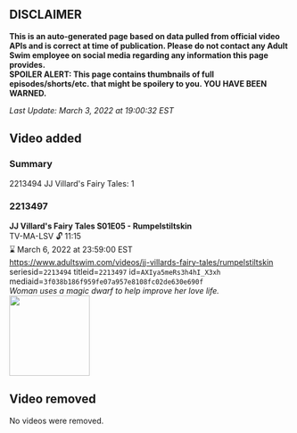 ## DISCLAIMER
**This is an auto-generated page based on data pulled from official video APIs and is correct at time of publication. Please do not contact any Adult Swim employee on social media regarding any information this page provides.**  
**SPOILER ALERT: This page contains thumbnails of full episodes/shorts/etc. that might be spoilery to you. YOU HAVE BEEN WARNED.**  

_Last Update: March 3, 2022 at 19:00:32 EST_
## Video added
### Summary
2213494 JJ Villard's Fairy Tales: 1  
### 2213497
**JJ Villard's Fairy Tales S01E05 - Rumpelstiltskin**  
TV-MA-LSV 🔓 11:15  
⌛ March 6, 2022 at 23:59:00 EST  
https://www.adultswim.com/videos/jj-villards-fairy-tales/rumpelstiltskin  
seriesid=`2213494` titleid=`2213497` id=`AXIya5meRs3h4hI_X3xh` mediaid=`3f038b186f959fe07a957e8108fc02de630e690f`  
_Woman uses a magic dwarf to help improve her love life._  
<a href="https://media.cdn.adultswim.com/uploads/20200520/thumbnails/2_205201017372-JJVFT_003.jpg"><img src="https://media.cdn.adultswim.com/uploads/20200520/thumbnails/2_205201017372-JJVFT_003.jpg" height="144px" /></a>
## Video removed
No videos were removed.  
